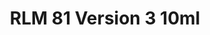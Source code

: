 ---
layout: product
title: "RLM 81 Version 3 10ml"
price: "330" 
desc: "Acrylic Laquer 10mL"
img_path: "/assets/img/RC325.jpg"
brand: "AK "
available: true
special_offer: false
new: false
soon: false
cat: "020000"
subcat: "020200"
subsubcat: "020201"
sifra: "RC325"
popular: false
---